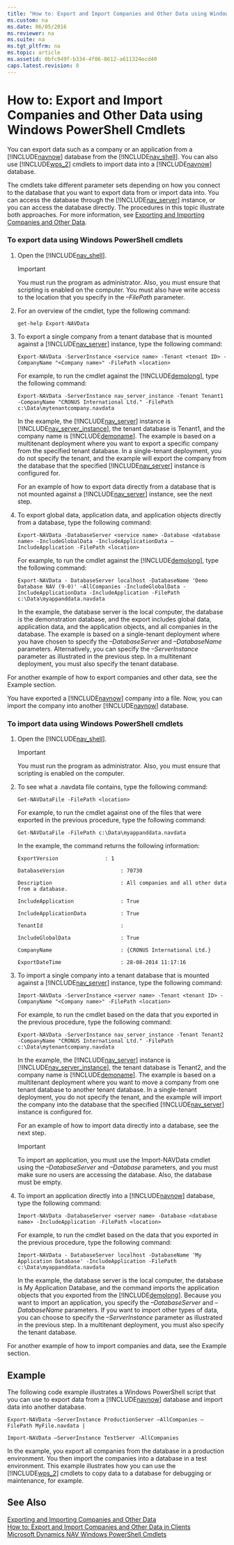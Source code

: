 ```yaml
---
title: "How to: Export and Import Companies and Other Data using Windows PowerShell Cmdlets"
ms.custom: na
ms.date: 06/05/2016
ms.reviewer: na
ms.suite: na
ms.tgt_pltfrm: na
ms.topic: article
ms.assetid: 0bfc949f-b334-4f06-8612-a611324ecd40
caps.latest.revision: 8
---
```

# How to: Export and Import Companies and Other Data using Windows PowerShell Cmdlets
You can export data such as a company or an application from a [!INCLUDE[navnow](includes/navnow_md.md)] database from the [!INCLUDE[nav_shell](includes/nav_shell_md.md)]. You can also use [!INCLUDE[wps_2](includes/wps_2_md.md)] cmdlets to import data into a [!INCLUDE[navnow](includes/navnow_md.md)] database.  
  
 The cmdlets take different parameter sets depending on how you connect to the database that you want to export data from or import data into. You can access the database through the [!INCLUDE[nav_server](includes/nav_server_md.md)] instance, or you can access the database directly. The procedures in this topic illustrate both approaches. For more information, see [Exporting and Importing Companies and Other Data](Exporting-and-Importing-Companies-and-Other-Data.md).  
  
### To export data using Windows PowerShell cmdlets  
  
1.  Open the [!INCLUDE[nav_shell](includes/nav_shell_md.md)].  
  
    > [!IMPORTANT]  
    >  You must run the program as administrator. Also, you must ensure that scripting is enabled on the computer. You must also have write access to the location that you specify in the *–FilePath* parameter.  
  
2.  For an overview of the cmdlet, type the following command:  
  
    ```  
    get-help Export-NAVData  
    ```  
  
3.  To export a single company from a tenant database that is mounted against a [!INCLUDE[nav_server](includes/nav_server_md.md)] instance, type the following command:  
  
    ```  
    Export-NAVData -ServerInstance <service name> -Tenant <tenant ID> -CompanyName "<Company name>" -FilePath <location>  
    ```  
  
     For example, to run the cmdlet against the [!INCLUDE[demolong](includes/demolong_md.md)], type the following command:  
  
    ```  
    Export-NAVData -ServerInstance nav_server_instance -Tenant Tenant1 -CompanyName "CRONUS International Ltd." -FilePath c:\Data\mytenantcompany.navdata  
    ```  
  
     In the example, the [!INCLUDE[nav_server](includes/nav_server_md.md)] instance is [!INCLUDE[nav_server_instance](includes/nav_server_instance_md.md)], the tenant database is Tenant1, and the company name is [!INCLUDE[demoname](includes/demoname_md.md)]. The example is based on a multitenant deployment where you want to export a specific company from the specified tenant database. In a single\-tenant deployment, you do not specify the tenant, and the example will export the company from the database that the specified [!INCLUDE[nav_server](includes/nav_server_md.md)] instance is configured for.  
  
     For an example of how to export data directly from a database that is not mounted against a [!INCLUDE[nav_server](includes/nav_server_md.md)] instance, see the next step.  
  
4.  To export global data, application data, and application objects directly from a database, type the following command:  
  
    ```  
    Export-NAVData -DatabaseServer <service name> -Database <database name> -IncludeGlobalData -IncludeApplicationData –IncludeApplication -FilePath <location>  
    ```  
  
     For example, to run the cmdlet against the [!INCLUDE[demolong](includes/demolong_md.md)], type the following command:  
  
    ```  
    Export-NAVData - DatabaseServer localhost -DatabaseName 'Demo Database NAV (9-0)' –AllCompanies -IncludeGlobalData -IncludeApplicationData -IncludeApplication -FilePath c:\Data\myappanddata.navdata  
    ```  
  
     In the example, the database server is the local computer, the database is the demonstration database, and the export includes global data, application data, and the application objects, and all companies in the database. The example is based on a single\-tenant deployment where you have chosen to specify the *–DatabaseServer* and *–DatabaseName* parameters. Alternatively, you can specify the *–ServerInstance* parameter as illustrated in the previous step. In a multitenant deployment, you must also specify the tenant database.  
  
 For another example of how to export companies and other data, see the Example section.  
  
 You have exported a [!INCLUDE[navnow](includes/navnow_md.md)] company into a file. Now, you can import the company into another [!INCLUDE[navnow](includes/navnow_md.md)] database.  
  
### To import data using Windows PowerShell cmdlets  
  
1.  Open the [!INCLUDE[nav_shell](includes/nav_shell_md.md)].  
  
    > [!IMPORTANT]  
    >  You must run the program as administrator. Also, you must ensure that scripting is enabled on the computer.  
  
2.  To see what a .navdata file contains, type the following command:  
  
    ```  
    Get-NAVDataFile -FilePath <location>  
    ```  
  
     For example, to run the cmdlet against one of the files that were exported in the previous procedure, type the following command:  
  
    ```  
    Get-NAVDataFile -FilePath c:\Data\myappanddata.navdata  
    ```  
  
     In the example, the command returns the following information:  
  
    ```  
    ExportVersion               : 1  
  
    DatabaseVersion                  : 70730  
  
    Description                      : All companies and all other data from a database.  
  
    IncludeApplication               : True  
  
    IncludeApplicationData           : True  
  
    TenantId                         :    
  
    IncludeGlobalData                : True  
  
    CompanyName                      : {CRONUS International Ltd.}   
  
    ExportDateTime                   : 28-08-2014 11:17:16  
    ```  
  
3.  To import a single company into a tenant database that is mounted against a [!INCLUDE[nav_server](includes/nav_server_md.md)] instance, type the following command:  
  
    ```  
    Import-NAVData -ServerInstance <server name> -Tenant <tenant ID> -CompanyName "<Company name>" -FilePath <location>  
    ```  
  
     For example, to run the cmdlet based on the data that you exported in the previous procedure, type the following command:  
  
    ```  
    Export-NAVData -ServerInstance nav_server_instance -Tenant Tenant2 -CompanyName "CRONUS International Ltd." -FilePath c:\Data\mytenantcompany.navdata  
    ```  
  
     In the example, the [!INCLUDE[nav_server](includes/nav_server_md.md)] instance is [!INCLUDE[nav_server_instance](includes/nav_server_instance_md.md)], the tenant database is Tenant2, and the company name is [!INCLUDE[demoname](includes/demoname_md.md)]. The example is based on a multitenant deployment where you want to move a company from one tenant database to another tenant database. In a single\-tenant deployment, you do not specify the tenant, and the example will import the company into the database that the specified [!INCLUDE[nav_server](includes/nav_server_md.md)] instance is configured for.  
  
     For an example of how to import data directly into a database, see the next step.  
  
    > [!IMPORTANT]  
    >  To import an application, you must use the Import\-NAVData cmdlet using the *–DatabaseServer* and *–Database* parameters, and you must make sure no users are accessing the database. Also, the database must be empty.  
  
4.  To import an application directly into a [!INCLUDE[navnow](includes/navnow_md.md)] database, type the following command:  
  
    ```  
    Import-NAVData -DatabaseServer <server name> -Database <database name> -IncludeApplication -FilePath <location>  
    ```  
  
     For example, to run the cmdlet based on the data that you exported in the previous procedure, type the following command:  
  
    ```  
    Import-NAVData - DatabaseServer localhost -DatabaseName 'My Application Database' -IncludeApplication -FilePath c:\Data\myappanddata.navdata  
    ```  
  
     In the example, the database server is the local computer, the database is My Application Database, and the command imports the application objects that you exported from the [!INCLUDE[demolong](includes/demolong_md.md)]. Because you want to import an application, you specify the *–DatabaseServer* and *–DatabaseName* parameters. If you want to import other types of data, you can choose to specify the *–ServerInstance* parameter as illustrated in the previous step. In a multitenant deployment, you must also specify the tenant database.  
  
 For another example of how to import companies and data, see the Example section.  
  
## Example  
 The following code example illustrates a Windows PowerShell script that you can use to export data from a [!INCLUDE[navnow](includes/navnow_md.md)] database and import data into another database.  
  
```  
Export-NAVData –ServerInstance ProductionServer –AllCompanies –FilePath MyFile.navdata |  
  
Import-NAVData –ServerInstance TestServer -AllCompanies  
```  
  
 In the example, you export all companies from the database in a production environment. You then import the companies into a database in a test environment. This example illustrates how you can use the [!INCLUDE[wps_2](includes/wps_2_md.md)] cmdlets to copy data to a database for debugging or maintenance, for example.  
  
## See Also  
 [Exporting and Importing Companies and Other Data](Exporting-and-Importing-Companies-and-Other-Data.md)   
 [How to: Export and Import Companies and Other Data in Clients](../Topic/How%20to:%20Export%20and%20Import%20Companies%20and%20Other%20Data%20in%20Clients.md)   
 [Microsoft Dynamics NAV Windows PowerShell Cmdlets](Microsoft-Dynamics-NAV-Windows-PowerShell-Cmdlets.md)